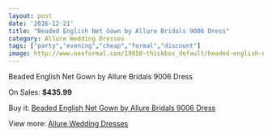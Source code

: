 ```yaml
---
layout: post
date: '2016-12-21'
title: "Beaded English Net Gown by Allure Bridals 9006 Dress"
category: Allure Wedding Dresses
tags: ["party","evening","cheap","formal","discount"]
image: http://www.neoformal.com/19850-thickbox_default/beaded-english-net-gown-by-allure-bridals-9006-dress.jpg
---
```

Beaded English Net Gown by Allure Bridals 9006 Dress

On Sales: **$435.99**
<a href="https://www.neoformal.com/en/allure-wedding-dresses-2014/6336-beaded-english-net-gown-by-allure-bridals-9006-dress.html"><amp-img layout="responsive" width="600" height="600" src="//www.neoformal.com/19850-thickbox_default/beaded-english-net-gown-by-allure-bridals-9006-dress.jpg" alt="Beaded English Net Gown by Allure Bridals 9006 Dress 0" /></a>
<a href="https://www.neoformal.com/en/allure-wedding-dresses-2014/6336-beaded-english-net-gown-by-allure-bridals-9006-dress.html"><amp-img layout="responsive" width="600" height="600" src="//www.neoformal.com/19854-thickbox_default/beaded-english-net-gown-by-allure-bridals-9006-dress.jpg" alt="Beaded English Net Gown by Allure Bridals 9006 Dress 1" /></a>
<a href="https://www.neoformal.com/en/allure-wedding-dresses-2014/6336-beaded-english-net-gown-by-allure-bridals-9006-dress.html"><amp-img layout="responsive" width="600" height="600" src="//www.neoformal.com/19853-thickbox_default/beaded-english-net-gown-by-allure-bridals-9006-dress.jpg" alt="Beaded English Net Gown by Allure Bridals 9006 Dress 2" /></a>
<a href="https://www.neoformal.com/en/allure-wedding-dresses-2014/6336-beaded-english-net-gown-by-allure-bridals-9006-dress.html"><amp-img layout="responsive" width="600" height="600" src="//www.neoformal.com/19852-thickbox_default/beaded-english-net-gown-by-allure-bridals-9006-dress.jpg" alt="Beaded English Net Gown by Allure Bridals 9006 Dress 3" /></a>
<a href="https://www.neoformal.com/en/allure-wedding-dresses-2014/6336-beaded-english-net-gown-by-allure-bridals-9006-dress.html"><amp-img layout="responsive" width="600" height="600" src="//www.neoformal.com/19851-thickbox_default/beaded-english-net-gown-by-allure-bridals-9006-dress.jpg" alt="Beaded English Net Gown by Allure Bridals 9006 Dress 4" /></a>

Buy it: [Beaded English Net Gown by Allure Bridals 9006 Dress](https://www.neoformal.com/en/allure-wedding-dresses-2014/6336-beaded-english-net-gown-by-allure-bridals-9006-dress.html "Beaded English Net Gown by Allure Bridals 9006 Dress")

View more: [Allure Wedding Dresses](https://www.neoformal.com/en/82-allure-wedding-dresses-2014 "Allure Wedding Dresses")
